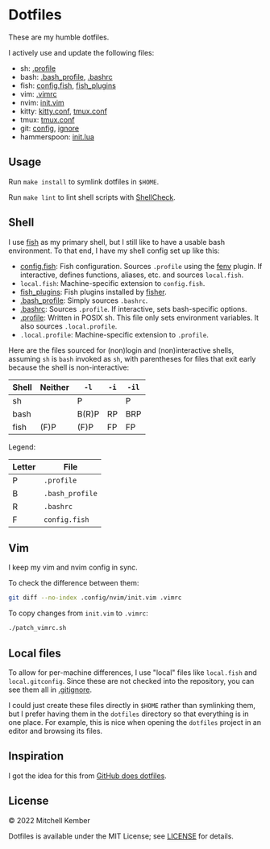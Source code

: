 # Dotfiles

These are my humble dotfiles.

I actively use and update the following files:

- sh: [.profile](.profile)
- bash: [.bash_profile](.bash_profile), [.bashrc](.bashrc)
- fish: [config.fish](.config/fish/config.fish), [fish_plugins](.config/fish/fish_plugins)
- vim: [.vimrc](.vimrc)
- nvim: [init.vim](.config/nvim/init.vim)
- kitty: [kitty.conf](.config/kitty/kitty.conf), [tmux.conf](.config/kitty/tmux.conf)
- tmux: [tmux.conf](.config/tmux/tmux.conf)
- git: [config](.config/git/config), [ignore](.config/git/ignore)
- hammerspoon: [init.lua](.config/hammerspoon/init.lua)

## Usage

Run `make install` to symlink dotfiles in `$HOME`.

Run `make lint` to lint shell scripts with [ShellCheck][].

## Shell

I use [fish][] as my primary shell, but I still like to have a usable bash environment. To that end, I have my shell config set up like this:

- [config.fish](.config/fish/config.fish): Fish configuration. Sources `.profile` using the [fenv][] plugin. If interactive, defines functions, aliases, etc. and sources `local.fish`.
- `local.fish`: Machine-specific extension to `config.fish`.
- [fish_plugins](.config/fish/fish_plugins): Fish plugins installed by [fisher][].
- [.bash_profile](.bash_profile): Simply sources `.bashrc`.
- [.bashrc](.bashrc): Sources `.profile`. If interactive, sets bash-specific options.
- [.profile](.profile): Written in POSIX sh. This file only sets environment variables. It also sources `.local.profile`.
- `.local.profile`: Machine-specific extension to `.profile`.

Here are the files sourced  for (non)login and (non)interactive shells, assuming `sh` is `bash` invoked as `sh`, with parentheses for files that exit early because the shell is non-interactive:

| Shell | Neither | `-l`  | `-i` | `-il` |
| ----- | ------- | ----- | ---- | ----- |
| sh    |         | P     |      | P     |
| bash  |         | B(R)P | RP   | BRP   |
| fish  | (F)P    | (F)P  | FP   | FP    |

Legend:

| Letter | File            |
| ------ | --------------- |
| P      | `.profile`      |
| B      | `.bash_profile` |
| R      | `.bashrc`       |
| F      | `config.fish`   |

## Vim

I keep my vim and nvim config in sync.

To check the difference between them:

```sh
git diff --no-index .config/nvim/init.vim .vimrc
```

To copy changes from `init.vim` to `.vimrc`:

```sh
./patch_vimrc.sh
```

## Local files

To allow for per-machine differences, I use "local" files like `local.fish` and `local.gitconfig`. Since these are not checked into the repository, you can see them all in [.gitignore](.gitignore).

I could just create these files directly in `$HOME` rather than symlinking them, but I prefer having them in the `dotfiles` directory so that everything is in one place. For example, this is nice when opening the `dotfiles` project in an editor and browsing its files.

## Inspiration

I got the idea for this from [GitHub does dotfiles][gdd].

## License

© 2022 Mitchell Kember

Dotfiles is available under the MIT License; see [LICENSE](LICENSE.md) for details.

[fenv]: https://github.com/oh-my-fish/plugin-foreign-env
[fish]: https://fishshell.com
[fisher]: https://github.com/jorgebucaran/fisher
[gdd]: http://dotfiles.github.io
[ShellCheck]: https://www.shellcheck.net

